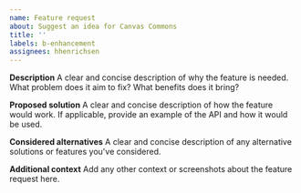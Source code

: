 ```yaml
---
name: Feature request
about: Suggest an idea for Canvas Commons
title: ''
labels: b-enhancement
assignees: hhenrichsen
---
```


**Description**
A clear and concise description of why the feature is needed.
What problem does it aim to fix?
What benefits does it bring?

**Proposed solution**
A clear and concise description of how the feature would work.
If applicable, provide an example of the API and how it would be used.

**Considered alternatives**
A clear and concise description of any alternative solutions or features you've considered.

**Additional context**
Add any other context or screenshots about the feature request here.
